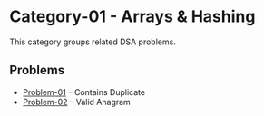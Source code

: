 # Category-01 - Arrays & Hashing

This category groups related DSA problems.

## Problems
- [Problem-01](./problem-01/readme.md) – Contains Duplicate
- [Problem-02](./problem-02/readme.md) – Valid Anagram
